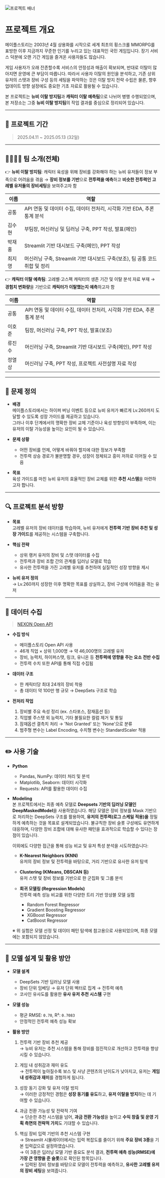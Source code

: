 ![프로젝트 배너](https://file.nexon.com/NxFile/download/FileDownloader.aspx?oidFile=5485424096059594172)

# 프로젝트 개요
메이플스토리는 2003년 4월 상용화를 시작으로 세계 최초의 횡스크롤 MMORPG를 표방한 이후 지금까지 꾸준한 인기를 누리고 있는 대표적인 국민 게임입니다. 장기 서비스 덕분에 오랜 기간 게임을 즐겨온 사용자들도 많습니다. 

게임 사용자가 오래 잔존할수록 서비스의 안정성과 매출이 확보되며, 반대로 이탈이 많아지면 운영에 큰 부담이 따릅니다. 따라서 사용자 이탈의 원인을 분석하고, 기존 상위 유저의 스탯과 장비 구성 등의 세팅을 파악하는 것은 이탈 방지 전략 수립은 물론, 향후 업데이트 방향 설정에도 중요한 기초 자료로 활용될 수 있습니다. 

본 프로젝트는 **뉴비 이탈 방지팀**과 **캐릭터 이탈 예측팀**으로 나뉘어 병행 수행되었으며, 본 저장소는 그중 **뉴비 이탈 방지팀**의 작업 결과를 중심으로 정리되어 있습니다.

<hr/>

## 📅 프로젝트 기간
> 2025.04.11 ~ 2025.05.13 (32일)

<hr/>
  
## 👨‍👩‍👧‍👦 팀 소개(전체)
👉 **뉴비 이탈 방지팀**: 캐릭터 육성을 위해 장비를 강화해야 하는 뉴비 유저들이 정보 부족으로 어려움을 겪음 → **장비 정보를 기반**으로 **전투력을 예측**하고 **비슷한 전투력인 고레벨 유저들의 장비세팅**을 보여주고자 함
  
| 이름  | 역할           |
|-----|--------------|
| 공통 | API 연동 및 데이터 수집, 데이터 전처리, 시각화 기반 EDA, 추론통계 분석 |
| 김수현 | 부팀장, 머신러닝 및 딥러닝 구축, PPT 작성, 발표(메인) |
| 박재홍 | Streamlit 기반 대시보드 구축(메인), PPT 작성  |
| 최지영 | 머신러닝 구축, Streamlit 기반 대시보드 구축(보조), 팀 공통 코드 취합 및 정리 |

👉 **캐릭터 이탈 예측팀**: 고레벨·고스펙 캐릭터의 생존 기간 및 이탈 분석 자료 부재 → **경험치 변화량**을 기반으로 **캐릭터가 이탈했는지 예측**하고자 함

| 이름  | 역할           |
|-----|--------------|
| 공통 | API 연동 및 데이터 수집, 데이터 전처리, 시각화 기반 EDA, 추론통계 분석 |
| 이호준 | 팀장, 머신러닝 구축, PPT 작성, 발표(보조) |
| 류진수 | 머신러닝 구축, Streamlit 기반 대시보드 구축(메인), PPT 작성 |
| 정열상 | 머신러닝 구축, PPT 작성, 프로젝트 사전설명 자료 작성  |

<hr/>

## 🧩 문제 정의

- **배경**  
  메이플스토리에서는 하이퍼 버닝 이벤트 등으로 뉴비 유저가 빠르게 Lv.260까지 도달할 수 있도록 성장 가이드를 제공하고 있습니다. <br>
  그러나 이후 단계에서의 명확한 장비 교체 기준이나 육성 방향성이 부족하며, 이는 유저의 이탈 가능성을 높이는 요인이 될 수 있습니다.

- **문제 상황**  
  - 어떤 장비를 언제, 어떻게 바꿔야 할지에 대한 정보가 부족함  
  - 전투력 상승 경로가 불분명할 경우, 성장이 정체되고 흥미 저하로 이어질 수 있음

- **목표**  
  육성 가이드를 마친 뉴비 유저의 효율적인 장비 교체를 위한 **추천 시스템**을 마련하고자 합니다.

<hr/>

## 🔍 프로젝트 분석 방향

- **목표**  
  고레벨 유저의 장비 데이터를 학습하여, 뉴비 유저에게 **전투력 기반 장비 추천 및 성장 가이드**를 제공하는 시스템을 구축합니다.

- **핵심 전략**  
  - 상위 랭커 유저의 장비 및 스탯 데이터를 수집  
  - 전투력과 장비 조합 간의 관계를 딥러닝 모델로 학습  
  - 유사한 전투력을 가진 고레벨 유저를 추천하여 실질적인 성장 방향을 제시

- **뉴비 유저 정의**  
  → Lv.260까지 성장한 이후 명확한 목표를 상실하고, 장비 구성에 어려움을 겪는 유저
  
<hr/>

## 🧾 데이터 수집
> [NEXON Open API](https://openapi.nexon.com/ko/game/maplestory/?id=14)

- **수집 방식**  
  - 메이플스토리 Open API 사용  
  - 46개 직업 × 상위 1,000명 → 약 46,000명의 고레벨 유저  
  - 장비, 능력치, 하이퍼스탯, 링크, 유니온 등 **전투력에 영향을 주는 요소 전반 수집**  
  - 전투력 수치 또한 API를 통해 직접 수집됨

- **데이터 구조**  
  - 한 캐릭터당 최대 24개의 장비 착용  
  - 총 데이터 약 100만 행 규모 → DeepSets 구조로 학습

- **전처리 작업**  
  1. 장비별 주요 속성 정리 (ex. 스타포스, 잠재옵션 등)  
  2. 직업별 주스탯 외 능력치, 기타 불필요한 컬럼 제거 및 통일  
  3. 잠재옵션 결측치 처리 → 'Not Granted' 또는 'None'으로 분류
  4. 범주형 변수는 Label Encoding, 수치형 변수는 StandardScaler 적용

<hr/>

## ✏️ 사용 기술

- **Python**
  - Pandas, NumPy: 데이터 처리 및 분석
  - Matplotlib, Seaborn: 데이터 시각화
  - Requests: API를 활용한 데이터 수집

- **Modeling** <br>
본 프로젝트에서는 최종 예측 모델로 **Deepsets 기반의 딥러닝 모델인 DeepMaskedModel**을 사용하였습니다. 해당 모델은 장비 정보를 Mask 기반으로 처리하는 DeepSets 구조를 활용하여, **유저의 전투력(로그 스케일 적용)을** 정밀하게 예측하는 것을 목표로 설계되었습니다. 불규칙한 장비 슬롯 구성에도 유연하게 대응하며, 다양한 장비 조합에 대해 유사한 패턴을 효과적으로 학습할 수 있다는 장점이 있습니다.

  이외에도 다양한 접근을 통해 성능 비교 및 유저 특성 분석을 시도하였습니다:

    - **K-Nearest Neighbors (KNN)**  
  유저의 장비 정보 및 전투력을 바탕으로, 거리 기반으로 유사한 유저 탐색

    - **Clustering (KMeans, DBSCAN 등)**  
  유저 스탯 및 장비 정보를 기반으로 한 군집화 및 그룹 분석

    - **회귀 모델링 (Regression Models)**  
  전투력 예측 성능 비교를 위한 다양한 트리 기반 앙상블 모델 실험
      - Random Forest Regressor  
      - Gradient Boosting Regressor  
      - XGBoost Regressor  
      - CatBoost Regressor

    ※ 위 실험은 모델 선정 및 데이터 패턴 탐색에 참고용으로 사용되었으며, 최종 모델에는 포함되지 않았습니다.

<hr/>

## 🚀 모델 설계 및 활용 방안

- **모델 설계**  
  - DeepSets 기반 딥러닝 모델 사용  
  - 장비 단위 임베딩 → 유저 단위 벡터로 집계 → 전투력 예측  
  - 코사인 유사도를 활용한 **유사 유저 추천 시스템** 구현

- **모델 성능**  
  - 평균 RMSE: `0.70`, R²: `0.7083`  
  - 안정적인 전투력 예측 성능 확보

- **활용 방안**
  1. 전투력 기반 장비 추천 제공  
     → 뉴비 유저는 추천 시스템을 통해 장비를 점진적으로 개선하고 전투력을 향상시킬 수 있습니다.

  2. 게임 내 성취감과 재미 유도  
     → 전투력이 높아질수록 보스 및 사냥 콘텐츠의 난이도가 낮아지고, 유저는 **게임 내 성취감과 재미**를 경험하게 됩니다.

  3. 성장 동기 강화 및 유저 이탈 방지  
     → 이러한 긍정적인 경험은 **성장 동기를 유도**하고, **유저 이탈을 방지**하는 데 기여할 수 있습니다.

  4. 과금 전환 가능성 및 전략적 기여  
     → 단순한 추천 시스템을 넘어, **과금 전환 가능성**을 높이고 **수익 창출 및 운영 기획 측면의 전략적 가치**도 기대할 수 있습니다.

  5. 핵심 장비 입력 기반의 추천 시스템 구현  
     → Streamlit 시뮬레이터에서는 입력 복잡도를 줄이기 위해 **주요 장비 3종**을 기본 입력값으로 설정하였습니다.  
     → 이 3종은 딥러닝 모델 기반 중요도 분석 결과, **전투력 예측 성능(RMSE)에 가장 큰 영향을 준 슬롯**으로 확인된 항목입니다. <br>
     → 입력된 장비 정보를 바탕으로 모델이 전투력을 예측하고, **유사한 고레벨 유저의 장비 세팅**을 보여줍니다.

